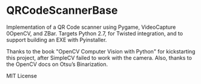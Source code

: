 # QRCodeScannerBase

Implementation of a QR Code scanner using Pygame, VideoCapture 0OpenCV, and ZBar. Targets Python 2.7, for Twisted integration, and to support building an EXE with Pyinstaller.

Thanks to the book "OpenCV Computer Vision with Python" for kickstarting this project, after SimpleCV failed to work with the camera. Also, thanks to the OpenCV docs on Otsu’s Binarization.

MIT License
